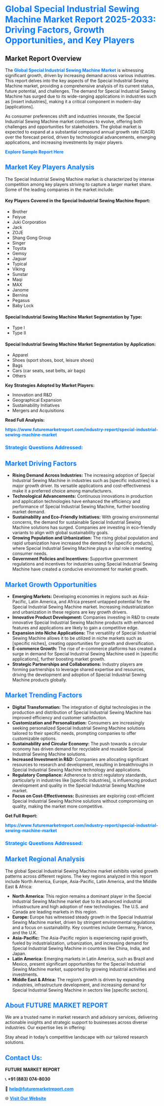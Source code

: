 <h1 style="color: #007BFF;">Global Special Industrial Sewing Machine Market Report 2025-2033: Driving Factors, Growth Opportunities, and Key Players</h1>

<section id="overview">
<h2>Market Report Overview</h2>
<p>The <a href="https://www.futuremarketreport.com/industry-report/special-industrial-sewing-machine-market" style="color: #007BFF; text-decoration: none;"><strong>Global Special Industrial Sewing Machine Market</strong></a> is witnessing significant growth, driven by increasing demand across various industries. This report delves into the key aspects of the Special Industrial Sewing Machine market, providing a comprehensive analysis of its current status, future potential, and challenges. The demand for Special Industrial Sewing Machine has surged due to its wide-ranging applications in industries such as [insert industries], making it a critical component in modern-day [applications].</p>
<p>As consumer preferences shift and industries innovate, the Special Industrial Sewing Machine market continues to evolve, offering both challenges and opportunities for stakeholders. The global market is expected to expand at a substantial compound annual growth rate (CAGR) over the forecast period, driven by technological advancements, emerging applications, and increasing investments by major players.</p>
</section>

<section id="overview">
<p><a href="https://www.futuremarketreport.com/request-sample/reportId=105069" style="color: #007BFF; text-decoration: none;"><strong>Explore Sample Report Here</strong></a></p>
</section>

<section id="key-players">
<h2 style="color: #007BFF;">Market Key Players Analysis</h2>
<p>The Special Industrial Sewing Machine market is characterized by intense competition among key players striving to capture a larger market share. Some of the leading companies in the market include:</p>
<h4>Key Players Covered in the Special Industrial Sewing Machine Report:</h4>
<ul><li>Brother</li><li>Feiyue</li><li>Juki Corporation</li><li>Jack</li><li>ZOJE</li><li>Shang Gong Group</li><li>Singer</li><li>Toyota</li><li>Gemsy</li><li>Jaguar</li><li>Typical</li><li>Viking</li><li>Sunstar</li><li>Maqi</li><li>MAX</li><li>Janome</li><li>Bernina</li><li>Pegasus</li><li>Baby Lock</li></ul>
<h4>Special Industrial Sewing Machine Market Segmentation by Type:</h4>
<ul><li>Type I</li><li>Type II</li></ul>

<h4>Special Industrial Sewing Machine Market Segmentation by Application:</h4>
<ul><li>Apparel</li><li>Shoes (sport shoes, boot, leisure shoes)</li><li>Bags</li><li>Cars (car seats, seat belts, air bags)</li><li>Others</li></ul>
<p><strong>Key Strategies Adopted by Market Players:</strong></p>
<ul>
<li>Innovation and R&D</li>
<li>Geographical Expansion</li>
<li>Sustainability Initiatives</li>
<li>Mergers and Acquisitions</li>
</ul>
</section>

<section>
<p><strong>Read Full Analysis: </strong></p><a href="https://www.futuremarketreport.com/industry-report/special-industrial-sewing-machine-market" style="color: #007BFF; text-decoration: none;"><strong>https://www.futuremarketreport.com/industry-report/special-industrial-sewing-machine-market</strong></a>
<h3 style="color: #007BFF;">Strategic Questions Addressed:</h3>
</section>

<section id="driving-factors">
<h2 style="color: #007BFF;">Market Driving Factors</h2>
<ul>
<li><strong>Rising Demand Across Industries:</strong> The increasing adoption of Special Industrial Sewing Machine in industries such as [specific industries] is a major growth driver. Its versatile applications and cost-effectiveness make it a preferred choice among manufacturers.</li>
<li><strong>Technological Advancements:</strong> Continuous innovations in production and application technologies have enhanced the efficiency and performance of Special Industrial Sewing Machine, further boosting market demand.</li>
<li><strong>Sustainability and Eco-Friendly Initiatives:</strong> With growing environmental concerns, the demand for sustainable Special Industrial Sewing Machine solutions has surged. Companies are investing in eco-friendly variants to align with global sustainability goals.</li>
<li><strong>Growing Population and Urbanization:</strong> The rising global population and rapid urbanization have increased the demand for [specific products], where Special Industrial Sewing Machine plays a vital role in meeting consumer needs.</li>
<li><strong>Government Policies and Incentives:</strong> Supportive government regulations and incentives for industries using Special Industrial Sewing Machine have created a conducive environment for market growth.</li>
</ul>
</section>

<section id="growth-opportunities">
<h2 style="color: #007BFF;">Market Growth Opportunities</h2>
<ul>
<li><strong>Emerging Markets:</strong> Developing economies in regions such as Asia-Pacific, Latin America, and Africa present untapped potential for the Special Industrial Sewing Machine market. Increasing industrialization and urbanization in these regions are key growth drivers.</li>
<li><strong>Innovative Product Development:</strong> Companies investing in R&D to create innovative Special Industrial Sewing Machine products with enhanced features and applications are likely to gain a competitive edge.</li>
<li><strong>Expansion into Niche Applications:</strong> The versatility of Special Industrial Sewing Machine allows it to be utilized in niche markets such as [specific niches], creating opportunities for growth and diversification.</li>
<li><strong>E-commerce Growth:</strong> The rise of e-commerce platforms has created a surge in demand for Special Industrial Sewing Machine used in [specific applications], further boosting market growth.</li>
<li><strong>Strategic Partnerships and Collaborations:</strong> Industry players are forming partnerships to leverage shared expertise and resources, driving the development and adoption of Special Industrial Sewing Machine products globally.</li>
</ul>
</section>

<section id="trending-factors">
<h2 style="color: #007BFF;">Market Trending Factors</h2>
<ul>
<li><strong>Digital Transformation:</strong> The integration of digital technologies in the production and distribution of Special Industrial Sewing Machine has improved efficiency and customer satisfaction.</li>
<li><strong>Customization and Personalization:</strong> Consumers are increasingly seeking personalized Special Industrial Sewing Machine solutions tailored to their specific needs, prompting companies to offer customizable options.</li>
<li><strong>Sustainability and Circular Economy:</strong> The push towards a circular economy has driven demand for recyclable and reusable Special Industrial Sewing Machine solutions.</li>
<li><strong>Increased Investment in R&D:</strong> Companies are allocating significant resources to research and development, resulting in breakthroughs in Special Industrial Sewing Machine technology and applications.</li>
<li><strong>Regulatory Compliance:</strong> Adherence to strict regulatory standards, particularly in industries like [specific industries], is influencing product development and quality in the Special Industrial Sewing Machine market.</li>
<li><strong>Focus on Cost-Effectiveness:</strong> Businesses are exploring cost-efficient Special Industrial Sewing Machine solutions without compromising on quality, making the market more competitive.</li>
</ul>
</section>

<section>
<p><strong>Get Full Report: </strong></p><a href="https://www.futuremarketreport.com/industry-report/special-industrial-sewing-machine-market" style="color: #007BFF; text-decoration: none;"><strong>https://www.futuremarketreport.com/industry-report/special-industrial-sewing-machine-market</strong></a>
<h3 style="color: #007BFF;">Strategic Questions Addressed:</h3>
</section>


<section id="regional-analysis">
<h2 style="color: #007BFF;">Market Regional Analysis</h2>
<p>The global Special Industrial Sewing Machine market exhibits varied growth patterns across different regions. The key regions analyzed in this report include North America, Europe, Asia-Pacific, Latin America, and the Middle East & Africa:</p>
<ul>
<li><strong>North America:</strong> This region remains a dominant player in the Special Industrial Sewing Machine market due to its advanced industrial infrastructure and high adoption of new technologies. The U.S. and Canada are leading markets in this region.</li>
<li><strong>Europe:</strong> Europe has witnessed steady growth in the Special Industrial Sewing Machine market, driven by stringent environmental regulations and a focus on sustainability. Key countries include Germany, France, and the U.K.</li>
<li><strong>Asia-Pacific:</strong> The Asia-Pacific region is experiencing rapid growth, fueled by industrialization, urbanization, and increasing demand for Special Industrial Sewing Machine in countries like China, India, and Japan.</li>
<li><strong>Latin America:</strong> Emerging markets in Latin America, such as Brazil and Mexico, present significant opportunities for the Special Industrial Sewing Machine market, supported by growing industrial activities and investments.</li>
<li><strong>Middle East & Africa:</strong> The region’s growth is driven by expanding industries, infrastructure development, and increasing demand for Special Industrial Sewing Machine in sectors like [specific sectors].</li>
</ul>
</section>

<footer>
<h2 style="color: #007BFF;">About FUTURE MARKET REPORT</h2>
<p>We are a trusted name in market research and advisory services, delivering actionable insights and strategic support to businesses across diverse industries. Our expertise lies in offering:</p>

<p>Stay ahead in today’s competitive landscape with our tailored research solutions.</p>

<h2 style="color: #007BFF;">Contact Us:</h2>
<p><strong>FUTURE MARKET REPORT</strong></p>
<p>📞 <strong>+91 (883) 074-8030</strong></p>
<p>📧 <strong><a href="mailto:help@futuremarketreport.com" style="color: #007BFF;">help@futuremarketreport.com</a></strong></p>
<p>🌐 <strong><a href="https://www.futuremarketreport.com/" style="color: #007BFF;">Visit Our Website</a></strong></p>
</footer>